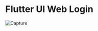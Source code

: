 # Flutter UI Web Login

![Capture](https://user-images.githubusercontent.com/37796466/111074041-e6eb8680-8513-11eb-9d17-98af2c43f994.PNG)
